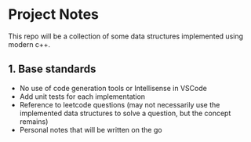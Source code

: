 # Project Notes

This repo will be a collection of some data structures implemented using modern c++. 

## 1. Base standards

 - No use of code generation tools or Intellisense in VSCode
 - Add unit tests for each implementation
 - Reference to leetcode questions (may not necessarily use the implemented data structures to solve a question, but the concept remains)
 - Personal notes that will be written on the go



